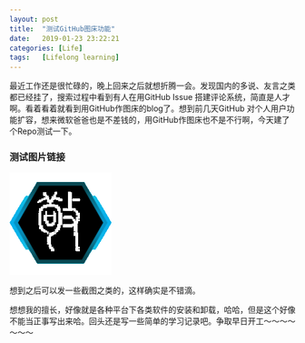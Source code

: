 ```yaml
---
layout: post
title:  "测试GitHub图床功能"
date:   2019-01-23 23:22:21
categories: [Life]
tags:   [Lifelong learning]
---
```

最近工作还是很忙碌的，晚上回来之后就想折腾一会。发现国内的多说、友言之类都已经挂了，搜索过程中看到有人在用GitHub Issue 搭建评论系统，简直是人才啊。看着看着就看到用GitHub作图床的blog了。想到前几天GitHub 对个人用户功能扩容，想来微软爸爸也是不差钱的，用GitHub作图床也不是不行啊，今天建了个Repo测试一下。

### 测试图片链接
![测试图片][blogLogo]

想到之后可以发一些截图之类的，这样确实是不错滴。

想想我的擅长，好像就是各种平台下各类软件的安装和卸载，哈哈，但是这个好像不能当正事写出来哈。回头还是写一些简单的学习记录吧。争取早日开工～～～～～～～

[blogLogo]:https://raw.githubusercontent.com/RobinKing/image_cache/master/robincn.com/blog-logo.png